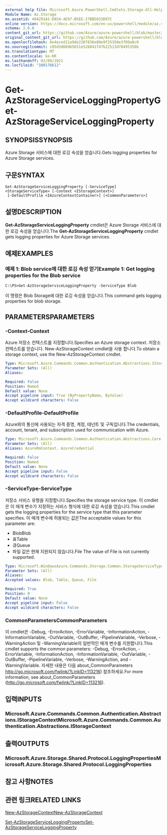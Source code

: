 ```yaml
---
external help file: Microsoft.Azure.PowerShell.Cmdlets.Storage.dll-Help.xml
Module Name: Az.Storage
ms.assetid: 494291A1-D854-4E97-B5EE-27BB5653D97C
online version: https://docs.microsoft.com/en-us/powershell/module/az.storage/get-azstorageserviceloggingproperty
schema: 2.0.0
content_git_url: https://github.com/Azure/azure-powershell/blob/master/src/Storage/Storage.Management/help/Get-AzStorageServiceLoggingProperty.md
original_content_git_url: https://github.com/Azure/azure-powershell/blob/master/src/Storage/Storage.Management/help/Get-AzStorageServiceLoggingProperty.md
ms.openlocfilehash: 6e4eced11a9de228f836e80e9f25350e3f09a8c0
ms.sourcegitcommit: c05d3d669b5631e526841f47b22513d78495350b
ms.translationtype: MT
ms.contentlocale: ko-KR
ms.lasthandoff: 02/09/2021
ms.locfileid: "100176612"
---
```

# <span data-ttu-id="ecc5b-101">Get-AzStorageServiceLoggingProperty</span><span class="sxs-lookup"><span data-stu-id="ecc5b-101">Get-AzStorageServiceLoggingProperty</span></span>

## <span data-ttu-id="ecc5b-102">SYNOPSIS</span><span class="sxs-lookup"><span data-stu-id="ecc5b-102">SYNOPSIS</span></span>
<span data-ttu-id="ecc5b-103">Azure Storage 서비스에 대한 로깅 속성을 얻습니다.</span><span class="sxs-lookup"><span data-stu-id="ecc5b-103">Gets logging properties for Azure Storage services.</span></span>

## <span data-ttu-id="ecc5b-104">구문</span><span class="sxs-lookup"><span data-stu-id="ecc5b-104">SYNTAX</span></span>

```
Get-AzStorageServiceLoggingProperty [-ServiceType] <StorageServiceType> [-Context <IStorageContext>]
 [-DefaultProfile <IAzureContextContainer>] [<CommonParameters>]
```

## <span data-ttu-id="ecc5b-105">설명</span><span class="sxs-lookup"><span data-stu-id="ecc5b-105">DESCRIPTION</span></span>
<span data-ttu-id="ecc5b-106">**Get-AzStorageServiceLoggingProperty** cmdlet은 Azure Storage 서비스에 대한 로깅 속성을 얻습니다.</span><span class="sxs-lookup"><span data-stu-id="ecc5b-106">The **Get-AzStorageServiceLoggingProperty** cmdlet gets logging properties for Azure Storage services.</span></span>

## <span data-ttu-id="ecc5b-107">예제</span><span class="sxs-lookup"><span data-stu-id="ecc5b-107">EXAMPLES</span></span>

### <span data-ttu-id="ecc5b-108">예제 1: Blob service에 대한 로깅 속성 얻기</span><span class="sxs-lookup"><span data-stu-id="ecc5b-108">Example 1: Get logging properties for the Blob service</span></span>
```
C:\PS>Get-AzStorageServiceLoggingProperty -ServiceType Blob
```

<span data-ttu-id="ecc5b-109">이 명령은 Blob Storage에 대한 로깅 속성을 얻습니다.</span><span class="sxs-lookup"><span data-stu-id="ecc5b-109">This command gets logging properties for blob storage.</span></span>

## <span data-ttu-id="ecc5b-110">PARAMETERS</span><span class="sxs-lookup"><span data-stu-id="ecc5b-110">PARAMETERS</span></span>

### <span data-ttu-id="ecc5b-111">-Context</span><span class="sxs-lookup"><span data-stu-id="ecc5b-111">-Context</span></span>
<span data-ttu-id="ecc5b-112">Azure 저장소 컨텍스트를 지정합니다.</span><span class="sxs-lookup"><span data-stu-id="ecc5b-112">Specifies an Azure storage context.</span></span>
<span data-ttu-id="ecc5b-113">저장소 컨텍스트를 얻습니다. New-AzStorageContext cmdlet을 사용 합니다.</span><span class="sxs-lookup"><span data-stu-id="ecc5b-113">To obtain a storage context, use the New-AzStorageContext cmdlet.</span></span>

```yaml
Type: Microsoft.Azure.Commands.Common.Authentication.Abstractions.IStorageContext
Parameter Sets: (All)
Aliases:

Required: False
Position: Named
Default value: None
Accept pipeline input: True (ByPropertyName, ByValue)
Accept wildcard characters: False
```

### <span data-ttu-id="ecc5b-114">-DefaultProfile</span><span class="sxs-lookup"><span data-stu-id="ecc5b-114">-DefaultProfile</span></span>
<span data-ttu-id="ecc5b-115">Azure와의 통신에 사용되는 자격 증명, 계정, 테넌트 및 구독입니다.</span><span class="sxs-lookup"><span data-stu-id="ecc5b-115">The credentials, account, tenant, and subscription used for communication with Azure.</span></span>

```yaml
Type: Microsoft.Azure.Commands.Common.Authentication.Abstractions.Core.IAzureContextContainer
Parameter Sets: (All)
Aliases: AzureRmContext, AzureCredential

Required: False
Position: Named
Default value: None
Accept pipeline input: False
Accept wildcard characters: False
```

### <span data-ttu-id="ecc5b-116">-ServiceType</span><span class="sxs-lookup"><span data-stu-id="ecc5b-116">-ServiceType</span></span>
<span data-ttu-id="ecc5b-117">저장소 서비스 유형을 지정합니다.</span><span class="sxs-lookup"><span data-stu-id="ecc5b-117">Specifies the storage service type.</span></span>
<span data-ttu-id="ecc5b-118">이 cmdlet은 이 매개 변수가 지정하는 서비스 형식에 대한 로깅 속성을 얻습니다.</span><span class="sxs-lookup"><span data-stu-id="ecc5b-118">This cmdlet gets the logging properties for the service type that this parameter specifies.</span></span>
<span data-ttu-id="ecc5b-119">이 매개 변수에 허용되는 값은</span><span class="sxs-lookup"><span data-stu-id="ecc5b-119">The acceptable values for this parameter are:</span></span>
- <span data-ttu-id="ecc5b-120">Blob</span><span class="sxs-lookup"><span data-stu-id="ecc5b-120">Blob</span></span> 
- <span data-ttu-id="ecc5b-121">표</span><span class="sxs-lookup"><span data-stu-id="ecc5b-121">Table</span></span>
- <span data-ttu-id="ecc5b-122">큐</span><span class="sxs-lookup"><span data-stu-id="ecc5b-122">Queue</span></span>
- <span data-ttu-id="ecc5b-123">파일 값은 현재 지원되지 않습니다.</span><span class="sxs-lookup"><span data-stu-id="ecc5b-123">File The value of File is not currently supported.</span></span>

```yaml
Type: Microsoft.WindowsAzure.Commands.Storage.Common.StorageServiceType
Parameter Sets: (All)
Aliases:
Accepted values: Blob, Table, Queue, File

Required: True
Position: 0
Default value: None
Accept pipeline input: False
Accept wildcard characters: False
```

### <span data-ttu-id="ecc5b-124">CommonParameters</span><span class="sxs-lookup"><span data-stu-id="ecc5b-124">CommonParameters</span></span>
<span data-ttu-id="ecc5b-125">이 cmdlet은 -Debug, -ErrorAction, -ErrorVariable, -InformationAction, -InformationVariable, -OutVariable, -OutBuffer, -PipelineVariable, -Verbose, -WarningAction 및 -WarningVariable의 일반적인 매개 변수를 지원합니다.</span><span class="sxs-lookup"><span data-stu-id="ecc5b-125">This cmdlet supports the common parameters: -Debug, -ErrorAction, -ErrorVariable, -InformationAction, -InformationVariable, -OutVariable, -OutBuffer, -PipelineVariable, -Verbose, -WarningAction, and -WarningVariable.</span></span> <span data-ttu-id="ecc5b-126">자세한 내용은 다음 about_CommonParameters http://go.microsoft.com/fwlink/?LinkID=113216) 참조하세요.</span><span class="sxs-lookup"><span data-stu-id="ecc5b-126">For more information, see about_CommonParameters (http://go.microsoft.com/fwlink/?LinkID=113216).</span></span>

## <span data-ttu-id="ecc5b-127">입력</span><span class="sxs-lookup"><span data-stu-id="ecc5b-127">INPUTS</span></span>

### <span data-ttu-id="ecc5b-128">Microsoft.Azure.Commands.Common.Authentication.Abstractions.IStorageContext</span><span class="sxs-lookup"><span data-stu-id="ecc5b-128">Microsoft.Azure.Commands.Common.Authentication.Abstractions.IStorageContext</span></span>

## <span data-ttu-id="ecc5b-129">출력</span><span class="sxs-lookup"><span data-stu-id="ecc5b-129">OUTPUTS</span></span>

### <span data-ttu-id="ecc5b-130">Microsoft.Azure.Storage.Shared.Protocol.LoggingProperties</span><span class="sxs-lookup"><span data-stu-id="ecc5b-130">Microsoft.Azure.Storage.Shared.Protocol.LoggingProperties</span></span>

## <span data-ttu-id="ecc5b-131">참고 사항</span><span class="sxs-lookup"><span data-stu-id="ecc5b-131">NOTES</span></span>

## <span data-ttu-id="ecc5b-132">관련 링크</span><span class="sxs-lookup"><span data-stu-id="ecc5b-132">RELATED LINKS</span></span>

[<span data-ttu-id="ecc5b-133">New-AzStorageContext</span><span class="sxs-lookup"><span data-stu-id="ecc5b-133">New-AzStorageContext</span></span>](./New-AzStorageContext.md)

[<span data-ttu-id="ecc5b-134">Set-AzStorageServiceLoggingProperty</span><span class="sxs-lookup"><span data-stu-id="ecc5b-134">Set-AzStorageServiceLoggingProperty</span></span>](./Set-AzStorageServiceLoggingProperty.md)


